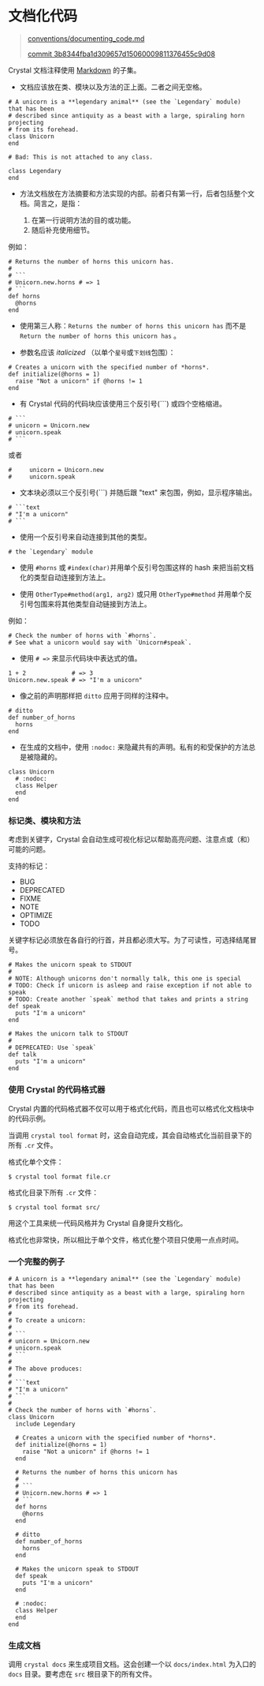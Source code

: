 # 文档化代码

> [conventions/documenting_code.md][documenting_code]
>
> [commit 3b8344fba1d309657d15060009811376455c9d08][commit]

[documenting_code]: https://github.com/crystal-lang/crystal-book/blob/master/conventions/documenting_code.md
[commit]: https://github.com/crystal-lang/crystal-book/commit/3b8344fba1d309657d15060009811376455c9d08

Crystal 文档注释使用 [Markdown](https://daringfireball.net/projects/markdown/) 的子集。

* 文档应该放在类、模块以及方法的正上面。二者之间无空格。

```crystal
# A unicorn is a **legendary animal** (see the `Legendary` module) that has been
# described since antiquity as a beast with a large, spiraling horn projecting
# from its forehead.
class Unicorn
end

# Bad: This is not attached to any class.

class Legendary
end
```

* 方法文档放在方法摘要和方法实现的内部。前者只有第一行，后者包括整个文档。简言之，是指：

  1. 在第一行说明方法的目的或功能。
  2. 随后补充使用细节。

例如：

```crystal
# Returns the number of horns this unicorn has.
#
# ```
# Unicorn.new.horns # => 1
# ```
def horns
  @horns
end
```

* 使用第三人称：`Returns the number of horns this unicorn has` 而不是 `Return the number of horns this unicorn has` 。

* 参数名应该 *italicized* （以单个`星号`或`下划线`包围）：

```crystal
# Creates a unicorn with the specified number of *horns*.
def initialize(@horns = 1)
  raise "Not a unicorn" if @horns != 1
end
```

* 有 Crystal 代码的代码块应该使用三个反引号(```) 或四个空格缩进。

```crystal
# ```
# unicorn = Unicorn.new
# unicorn.speak
# ```
```

或者

```crystal
#     unicorn = Unicorn.new
#     unicorn.speak
```

* 文本块必须以三个反引号(```) 并随后跟 "text" 来包围，例如，显示程序输出。

```crystal
# ```text
# "I'm a unicorn"
# ```
```

* 使用一个反引号来自动连接到其他的类型。

```crystal
# the `Legendary` module
```

* 使用 `#horns` 或 `#index(char)`并用单个反引号包围这样的 hash 来把当前文档化的类型自动连接到方法上。

* 使用 `OtherType#method(arg1, arg2)` 或只用 `OtherType#method` 并用单个反引号包围来将其他类型自动链接到方法上。

例如：

```crystal
# Check the number of horns with `#horns`.
# See what a unicorn would say with `Unicorn#speak`.
```

* 使用 `# =>` 来显示代码块中表达式的值。

```crystal
1 + 2             # => 3
Unicorn.new.speak # => "I'm a unicorn"
```

* 像之前的声明那样把 `ditto` 应用于同样的注释中。 

```crystal
# ditto
def number_of_horns
  horns
end
```

* 在生成的文档中，使用 `:nodoc:` 来隐藏共有的声明。私有的和受保护的方法总是被隐藏的。

```crystal
class Unicorn
  # :nodoc:
  class Helper
  end
end
```

### 标记类、模块和方法

考虑到关键字，Crystal 会自动生成可视化标记以帮助高亮问题、注意点或（和）可能的问题。

支持的标记：

- BUG
- DEPRECATED
- FIXME
- NOTE
- OPTIMIZE
- TODO

关键字标记必须放在各自行的行首，并且都必须大写。为了可读性，可选择结尾冒号。

```crystal
# Makes the unicorn speak to STDOUT
#
# NOTE: Although unicorns don't normally talk, this one is special
# TODO: Check if unicorn is asleep and raise exception if not able to speak
# TODO: Create another `speak` method that takes and prints a string
def speak
  puts "I'm a unicorn"
end

# Makes the unicorn talk to STDOUT
#
# DEPRECATED: Use `speak`
def talk
  puts "I'm a unicorn"
end
```

### 使用 Crystal 的代码格式器

Crystal 内置的代码格式器不仅可以用于格式化代码，而且也可以格式化文档块中的代码示例。

当调用 `crystal tool format` 时，这会自动完成，其会自动格式化当前目录下的所有 `.cr` 文件。

格式化单个文件：

```
$ crystal tool format file.cr
```

格式化目录下所有 `.cr` 文件：

```
$ crystal tool format src/
```

用这个工具来统一代码风格并为 Crystal 自身提升文档化。

格式化也非常快，所以相比于单个文件，格式化整个项目只使用一点点时间。

### 一个完整的例子

``````crystal
# A unicorn is a **legendary animal** (see the `Legendary` module) that has been
# described since antiquity as a beast with a large, spiraling horn projecting
# from its forehead.
#
# To create a unicorn:
#
# ```
# unicorn = Unicorn.new
# unicorn.speak
# ```
#
# The above produces:
#
# ```text
# "I'm a unicorn"
# ```
#
# Check the number of horns with `#horns`.
class Unicorn
  include Legendary

  # Creates a unicorn with the specified number of *horns*.
  def initialize(@horns = 1)
    raise "Not a unicorn" if @horns != 1
  end

  # Returns the number of horns this unicorn has
  #
  # ```
  # Unicorn.new.horns # => 1
  # ```
  def horns
    @horns
  end

  # ditto
  def number_of_horns
    horns
  end

  # Makes the unicorn speak to STDOUT
  def speak
    puts "I'm a unicorn"
  end

  # :nodoc:
  class Helper
  end
end
``````

### 生成文档

调用 `crystal docs` 来生成项目文档。这会创建一个以 `docs/index.html` 为入口的 `docs` 目录。要考虑在 `src` 根目录下的所有文件。
